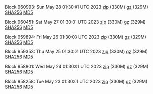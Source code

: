 Block 960993: Sun May 28 01:30:01 UTC 2023 [zip](https://files.01coin.io/mainnet/2023-05-28/bootstrap.dat.zip) (330M) [gz](https://files.01coin.io/mainnet/2023-05-28/bootstrap.dat.tar.gz) (329M) [SHA256](https://files.01coin.io/mainnet/2023-05-28/sha256.txt) [MD5](https://files.01coin.io/mainnet/2023-05-28/md5.txt)

Block 960451: Sat May 27 01:30:01 UTC 2023 [zip](https://files.01coin.io/mainnet/2023-05-27/bootstrap.dat.zip) (330M) [gz](https://files.01coin.io/mainnet/2023-05-27/bootstrap.dat.tar.gz) (329M) [SHA256](https://files.01coin.io/mainnet/2023-05-27/sha256.txt) [MD5](https://files.01coin.io/mainnet/2023-05-27/md5.txt)

Block 959894: Fri May 26 01:30:03 UTC 2023 [zip](https://files.01coin.io/mainnet/2023-05-26/bootstrap.dat.zip) (330M) [gz](https://files.01coin.io/mainnet/2023-05-26/bootstrap.dat.tar.gz) (329M) [SHA256](https://files.01coin.io/mainnet/2023-05-26/sha256.txt) [MD5](https://files.01coin.io/mainnet/2023-05-26/md5.txt)

Block 959353: Thu May 25 01:30:01 UTC 2023 [zip](https://files.01coin.io/mainnet/2023-05-25/bootstrap.dat.zip) (330M) [gz](https://files.01coin.io/mainnet/2023-05-25/bootstrap.dat.tar.gz) (329M) [SHA256](https://files.01coin.io/mainnet/2023-05-25/sha256.txt) [MD5](https://files.01coin.io/mainnet/2023-05-25/md5.txt)

Block 958801: Wed May 24 01:30:01 UTC 2023 [zip](https://files.01coin.io/mainnet/2023-05-24/bootstrap.dat.zip) (330M) [gz](https://files.01coin.io/mainnet/2023-05-24/bootstrap.dat.tar.gz) (329M) [SHA256](https://files.01coin.io/mainnet/2023-05-24/sha256.txt) [MD5](https://files.01coin.io/mainnet/2023-05-24/md5.txt)

Block 958258: Tue May 23 01:30:01 UTC 2023 [zip](https://files.01coin.io/mainnet/2023-05-23/bootstrap.dat.zip) (330M) [gz](https://files.01coin.io/mainnet/2023-05-23/bootstrap.dat.tar.gz) (329M) [SHA256](https://files.01coin.io/mainnet/2023-05-23/sha256.txt) [MD5](https://files.01coin.io/mainnet/2023-05-23/md5.txt)
